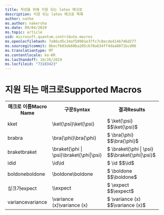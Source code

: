 ```yaml
---
title: 작성을 위해 지원 되는 latex 매크로
description: 지원 되는 latex 매크로 목록
author: natke
ms.author: nakersha
ms.date: 09/04/2019
ms.topic: article
uid: microsoft.quantum.contribute.macros
ms.openlocfilehash: 7a86cd5c24af50981e37fc7c8ecde414b746d277
ms.sourcegitcommit: 8becfb03eb60ba205c670a634ff4daa8071bcd06
ms.translationtype: MT
ms.contentlocale: ko-KR
ms.lasthandoff: 10/26/2019
ms.locfileid: "73183423"
---
```

# <a name="supported-macros"></a><span data-ttu-id="c9a05-103">지원 되는 매크로</span><span class="sxs-lookup"><span data-stu-id="c9a05-103">Supported Macros</span></span>

<table>
<tr><th><span data-ttu-id="c9a05-104">매크로 이름</span><span class="sxs-lookup"><span data-stu-id="c9a05-104">Macro Name</span></span></th><th><span data-ttu-id="c9a05-105">구문</span><span class="sxs-lookup"><span data-stu-id="c9a05-105">Syntax</span></span></th><th><span data-ttu-id="c9a05-106">결과</span><span class="sxs-lookup"><span data-stu-id="c9a05-106">Results</span></span></th></tr>
<tr><td><span data-ttu-id="c9a05-107">k</span><span class="sxs-lookup"><span data-stu-id="c9a05-107">ket</span></span></td><td><span data-ttu-id="c9a05-108">\ket{\psi}</span><span class="sxs-lookup"><span data-stu-id="c9a05-108">\ket{\psi}</span></span></td><td><span data-ttu-id="c9a05-109">$ \ket{\psi} $</span><span class="sxs-lookup"><span data-stu-id="c9a05-109">$\ket{\psi}$</span></span></td></tr>
<tr><td><span data-ttu-id="c9a05-110">bra</span><span class="sxs-lookup"><span data-stu-id="c9a05-110">bra</span></span></td><td><span data-ttu-id="c9a05-111">\bra{\phi}</span><span class="sxs-lookup"><span data-stu-id="c9a05-111">\bra{\phi}</span></span></td><td><span data-ttu-id="c9a05-112">$ \bra{\phi} $</span><span class="sxs-lookup"><span data-stu-id="c9a05-112">$\bra{\phi}$</span></span></td></tr>
<tr><td><span data-ttu-id="c9a05-113">braket</span><span class="sxs-lookup"><span data-stu-id="c9a05-113">braket</span></span></td><td><span data-ttu-id="c9a05-114">\braket{\phi | \psi}</span><span class="sxs-lookup"><span data-stu-id="c9a05-114">\braket{\phi|\psi}</span></span></td><td><span data-ttu-id="c9a05-115">$ \braket{\phi | \psi} $</span><span class="sxs-lookup"><span data-stu-id="c9a05-115">$\braket{\phi|\psi}$</span></span></td></tr>
<tr><td><span data-ttu-id="c9a05-116">id</span><span class="sxs-lookup"><span data-stu-id="c9a05-116">id</span></span></td><td><span data-ttu-id="c9a05-117">\id</span><span class="sxs-lookup"><span data-stu-id="c9a05-117">\id</span></span></td><td><span data-ttu-id="c9a05-118">$ \id $</span><span class="sxs-lookup"><span data-stu-id="c9a05-118">$\id$</span></span></td></tr>
<tr><td><span data-ttu-id="c9a05-119">boldone</span><span class="sxs-lookup"><span data-stu-id="c9a05-119">boldone</span></span></td><td><span data-ttu-id="c9a05-120">\boldone</span><span class="sxs-lookup"><span data-stu-id="c9a05-120">\boldone</span></span></td><td><span data-ttu-id="c9a05-121">$ \boldone $</span><span class="sxs-lookup"><span data-stu-id="c9a05-121">$\boldone$</span></span></td></tr>
<tr><td><span data-ttu-id="c9a05-122">싱크가</span><span class="sxs-lookup"><span data-stu-id="c9a05-122">expect</span></span></td><td><span data-ttu-id="c9a05-123">\</span><span class="sxs-lookup"><span data-stu-id="c9a05-123">\expect</span></span></td><td><span data-ttu-id="c9a05-124">$ \expect $</span><span class="sxs-lookup"><span data-stu-id="c9a05-124">$\expect$</span></span></td></tr>
<tr><td><span data-ttu-id="c9a05-125">variance</span><span class="sxs-lookup"><span data-stu-id="c9a05-125">variance</span></span></td><td><span data-ttu-id="c9a05-126">\variance (x)</span><span class="sxs-lookup"><span data-stu-id="c9a05-126">\variance (x)</span></span></td><td><span data-ttu-id="c9a05-127">$ \variance (x) $</span><span class="sxs-lookup"><span data-stu-id="c9a05-127">$\variance (x)$</span></span></td></tr>
</table>